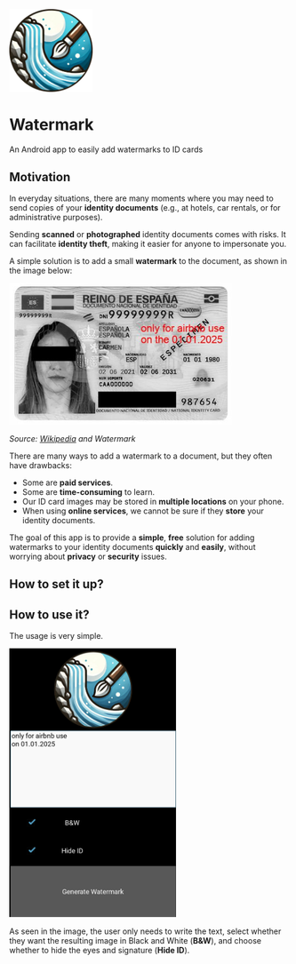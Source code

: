 <img src="images/logo.png" width="150"/>

# Watermark
An Android app to easily add watermarks to ID cards

## Motivation

In everyday situations, there are many moments where you may need to send copies of your **identity documents** (e.g., at hotels, car rentals, or for administrative purposes).

Sending **scanned** or **photographed** identity documents comes with risks. It can facilitate **identity theft**, making it easier for anyone to impersonate you. 

A simple solution is to add a small **watermark** to the document, as shown in the image below:

<img src="images/example.jpg" width="400"/>

*Source: [Wikipedia](https://es.wikipedia.org/wiki/Documento_nacional_de_identidad_%28España%29) and Watermark* 


There are many ways to add a watermark to a document, but they often have drawbacks:
- Some are **paid services**.
- Some are **time-consuming** to learn.
- Our ID card images may be stored in **multiple locations** on your phone.
- When using **online services**, we cannot be sure if they **store** your identity documents.

The goal of this app is to provide a **simple**, **free** solution for adding watermarks to your identity documents **quickly** and **easily**, without worrying about **privacy** or **security** issues.

## How to set it up?

## How to use it?
The usage is very simple.

<img src="images/example2.png" width="300"/>

As seen in the image, the user only needs to write the text, select whether they want the resulting image in Black and White (**B&W**), and choose whether to hide the eyes and signature (**Hide ID**).
